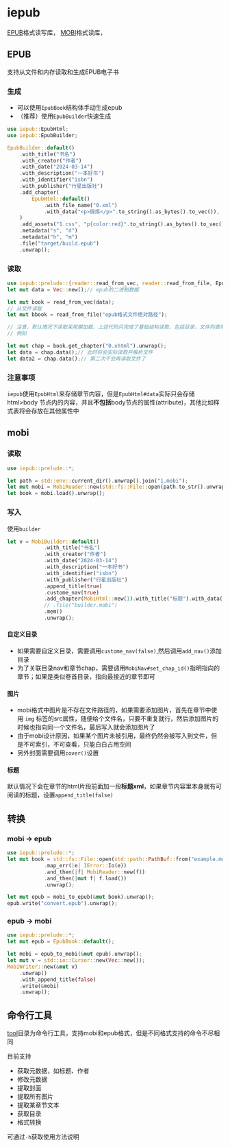 # iepub

[EPUB](https://www.w3.org/TR/2023/REC-epub-33-20230525/)格式读写库，
[MOBI](https://wiki.mobileread.com/wiki/MOBI)格式读库，

## EPUB

支持从文件和内存读取和生成EPUB电子书

### 生成

- 可以使用`EpubBook`结构体手动生成epub
- （推荐）使用`EpubBuilder`快速生成

```rust
use iepub::EpubHtml;
use iepub::EpubBuilder;

EpubBuilder::default()
    .with_title("书名")
    .with_creator("作者")
    .with_date("2024-03-14")
    .with_description("一本好书")
    .with_identifier("isbn")
    .with_publisher("行星出版社")
    .add_chapter(
        EpubHtml::default()
            .with_file_name("0.xml")
            .with_data("<p>锻炼</p>".to_string().as_bytes().to_vec()),
    )
    .add_assets("1.css", "p{color:red}".to_string().as_bytes().to_vec())
    .metadata("s", "d")
    .metadata("h", "m")
    .file("target/build.epub")
    .unwrap();

```

### 读取

```rust
use iepub::prelude::{reader::read_from_vec, reader::read_from_file, EpubHtml};
let mut data = Vec::new();// epub的二进制数据

let mut book = read_from_vec(data);
// 从文件读取
let mut bbook = read_from_file("epub格式文件绝对路径");

// 注意，默认情况下读取采用懒加载，上述代码只完成了基础结构读取，包括目录，文件列表等等，具体某个章节或者资源的数据将会推迟到第一次调用`data()`方法时读取
// 例如

let mut chap = book.get_chapter("0.xhtml").unwrap();
let data = chap.data();// 此时将会实际读取并解析文件
let data2 = chap.data();// 第二次不会再读取文件了
```

### 注意事项

`iepub`使用`EpubHtml`来存储章节内容，但是`EpubHtml#data`实际只会存储 html>body 节点内的内容，并且**不包括**body节点的属性(attribute)，其他比如样式表将会存放在其他属性中


## mobi

### 读取

```rust
use iepub::prelude::*;

let path = std::env::current_dir().unwrap().join("1.mobi");
let mut mobi = MobiReader::new(std::fs::File::open(path.to_str().unwrap()).unwrap()).unwrap();
let book = mobi.load().unwrap();
```

### 写入

使用`builder`

```rust
let v = MobiBuilder::default()
            .with_title("书名")
            .with_creator("作者")
            .with_date("2024-03-14")
            .with_description("一本好书")
            .with_identifier("isbn")
            .with_publisher("行星出版社")
            .append_title(true)
            .custome_nav(true)
            .add_chapter(MobiHtml::new(1).with_title("标题").with_data("<p>锻炼</p>"))
            // .file("builder.mobi")
            .mem()
            .unwrap();
```

#### 自定义目录

- 如果需要自定义目录，需要调用`custome_nav(false)`,然后调用`add_nav()`添加目录
- 为了关联目录nav和章节chap，需要调用`MobiNav#set_chap_id()`指明指向的章节；如果是类似卷首目录，指向最接近的章节即可

#### 图片

- mobi格式中图片是不存在文件路径的，如果需要添加图片，首先在章节中使用 `img` 标签的src属性，随便给个文件名，只要不重复就行，然后添加图片的时候也指向同一个文件名，最后写入就会添加图片了
- 由于mobi设计原因，如果某个图片未被引用，最终仍然会被写入到文件，但是不可索引，不可查看，只能白白占用空间
- 另外封面需要调用`cover()`设置


#### 标题

默认情况下会在章节的html片段前面加一段**标题xml**，如果章节内容里本身就有可阅读的标题，设置`append_title(false)`

## 转换

### mobi -> epub

```rust
use iepub::prelude::*;
let mut book = std::fs::File::open(std::path::PathBuf::from("example.mobi"))
            .map_err(|e| IError::Io(e))
            .and_then(|f| MobiReader::new(f))
            .and_then(|mut f| f.load())
            .unwrap();

let mut epub = mobi_to_epub(&mut book).unwrap();
epub.write("convert.epub").unwrap();
```

### epub -> mobi

```rust
use iepub::prelude::*;
let mut epub = EpubBook::default();

let mobi = epub_to_mobi(&mut epub).unwrap();
let mut v = std::io::Cursor::new(Vec::new());
MobiWriter::new(&mut v)
    .unwrap()
    .with_append_title(false)
    .write(&mobi)
    .unwrap();
```

## 命令行工具

[tool](https://github.com/inkroom/iepub/releases)目录为命令行工具，支持mobi和epub格式，但是不同格式支持的命令不尽相同

目前支持
- 获取元数据，如标题、作者
- 修改元数据
- 提取封面
- 提取所有图片
- 提取某章节文本
- 获取目录
- 格式转换

可通过`-h`获取使用方法说明
